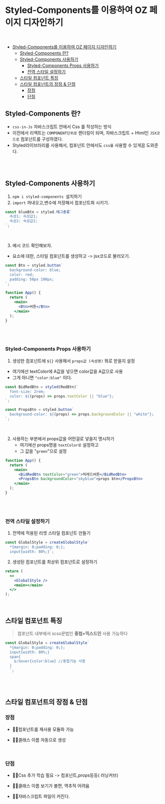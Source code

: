 # Styled-Components를 이용하여 OZ 페이지 디자인하기

<br/>

- [Styled-Components를 이용하여 OZ 페이지 디자인하기](#styled-components를-이용하여-oz-페이지-디자인하기)
  - [Styled-Components 란?](#styled-components-란)
  - [Styled-Components 사용하기](#styled-components-사용하기)
    - [Styled-Components Props 사용하기](#styled-components-props-사용하기)
    - [전역 스타일 설정하기](#전역-스타일-설정하기)
  - [스타일 컴포넌트 특징](#스타일-컴포넌트-특징)
  - [스타일 컴포넌트의 장점 \& 단점](#스타일-컴포넌트의-장점--단점)
    - [장점](#장점)
    - [단점](#단점)

## Styled-Components 란?

- `css-in-Js` 자바스크립트 안에서 Css 를 작성하는 방식
- 이전에서 리액트는 `COMPONENT단위로` 랜더링이 되며, 자바스크립트 + Html인 `JSX코드로` 컴포넌트를 구성하였다.
- Styled라이브러리를 사용해서, 컴포넌트 안에서도 `css를` 사용할 수 있게끔 도와준다.

<br/>
<br/>

## Styled-Components 사용하기

1. `npm i styled-components `설치하기
2. `import` 꺼내오고,변수에 저장해서 컴포넌트화 시키기.

```jsx
const blueBtn = styled.태그종류`
  속성1: 속성값1;
  속성2: 속성값2;
`;
```

<br/>

3. 예시 코드 확인해보자.

- 요소에 대한, 스타일 컴포넌트를 생성하고 -> jsx코드로 불러오기.

```jsx
const Btn = styled.button`
  background-color: blue;
  color: red;
  padding: 50px 100px;
`;
```

```jsx
function App() {
  return (
    <main>
      <Btn>버튼</Btn>
    </main>
  );
}
```

<br/>
<br/>

### Styled-Components Props 사용하기

1. 생성한 컴포넌트에 `${}` 사용해서 `props값 (속성명)` 뭐로 받을지 설정

- 여기에선 textColor에 A값을 넣으면 color값을 A값으로 사용
- 그게 아니면 `"color:blue"` 이다.
  <br/>

```jsx
const BidRedBtn = styled(RedBtn)`
  font-size: 2rem;
  color: ${(props) => props.textColor || "blue"};
`;

const PropsBtn = styled.button`
  background-color: ${(props) => props.backgroundColor || "white"};
`;
```

<br/>

2. 사용하는 부분에서 props값을 어떤걸로 넣을지 명시하기
   - 여기에선 props명을 `textColor로` 설정하고
   - 그 값을 "`green`"으로 설정

```jsx
function App() {
  return (
    <main>
      <BidRedBtn textColor="green">빅레드버튼</BidRedBtn>
      <PropsBtn backgroundColor="skyblue">props btn</PropsBtn>
    </main>
  );
}
```

<br/>
<br/>

### 전역 스타일 설정하기

1. 전역에 적용된 리셋 스타일 컴포넌트 만들기

```jsx
const GlobalStyle = createGlobalStyle`
  *{margin: 0;padding: 0;};
  input{width: 80%;}`;
```

2. 생성된 컴포넌트를 최상위 컴포넌트로 설정하기

```jsx
return (
  <>
    <GlobalStyle />
    <main></main>
  </>
);
```

<br/>

## 스타일 컴포넌트 특징

> 컴포넌트 내부에서 scss문법인 **중첩+믹스드인** 사용 가능하다

```jsx
const GlobalStyle = createGlobalStyle`
  *{margin: 0;padding: 0;};
  input{width: 80%;}
  span{
    &:hover{color:blue} //중첩기능 사용
  }
  `;
```

<br/>
<br/>

## 스타일 컴포넌트의 장점 & 단점

### 장점

- 👍🏻컴포넌트를 재사용 모듈화 가능

- 👍🏻클래스 이름 자동으로 생성

<br>

### 단점

- 👎🏻Css 추가 학습 필요 -> 컴포넌트,props등등( 러닝커브)

- 👎🏻클래스 이름 보기가 불편, 역추적 어려움

- 👎🏻자바스크립트 파일이 커진다.

